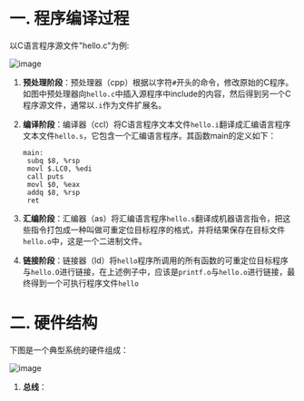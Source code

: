 # 一. 程序编译过程

以C语言程序源文件"hello.c"为例:

![image](https://user-images.githubusercontent.com/91216205/192561328-11973ff3-ffc1-4efa-a268-5ab5493cb33a.png)

1. **预处理阶段**：预处理器（cpp）根据以字符`#`开头的命令，修改原始的C程序。如图中预处理器向`hello.c`中插入源程序中include的内容，然后得到另一个C程序源文件，通常以`.i`作为文件扩展名。

2. **编译阶段**：编译器（ccl）将C语言程序文本文件`hello.i`翻译成汇编语言程序文本文件`hello.s`，它包含一个汇编语言程序。其函数main的定义如下：

   ```
   main:
   	subq $8, %rsp
   	movl $.LC0, %edi
   	call puts
   	movl $0, %eax
   	addq $8, %rsp
   	ret
   ```

3. **汇编阶段**：汇编器（as）将汇编语言程序`hello.s`翻译成机器语言指令，把这些指令打包成一种叫做可重定位目标程序的格式，并将结果保存在目标文件`hello.o`中，这是一个二进制文件。

4. **链接阶段**：链接器（ld）将`hello`程序所调用的所有函数的可重定位目标程序与`hello.O`进行链接，在上述例子中，应该是`printf.o`与`hello.o`进行链接，最终得到一个可执行程序文件`hello`



# 二. 硬件结构

下图是一个典型系统的硬件组成：

![image](https://user-images.githubusercontent.com/91216205/192566931-b3f30745-7f74-4b68-8c27-0756d7145fcd.png)

1. **总线**：
